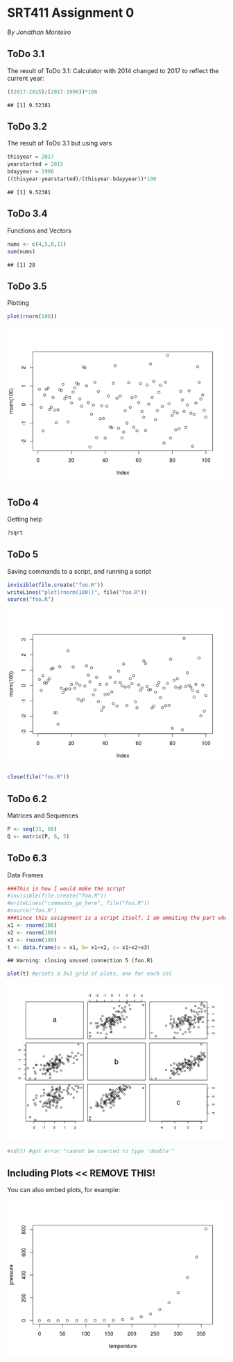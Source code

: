 SRT411 Assignment 0
================
*By Jonathan Monteiro*

ToDo 3.1
--------

The result of ToDo 3.1: Calculator with 2014 changed to 2017 to reflect the current year:

``` r
((2017-2015)/(2017-1996))*100
```

    ## [1] 9.52381

ToDo 3.2
--------

The result of ToDo 3.1 but using vars

``` r
thisyear = 2017
yearstarted = 2015
bdayyear = 1996
((thisyear-yearstarted)/(thisyear-bdayyear))*100
```

    ## [1] 9.52381

ToDo 3.4
--------

Functions and Vectors

``` r
nums <- c(4,5,8,11)
sum(nums)
```

    ## [1] 28

ToDo 3.5
--------

Plotting

``` r
plot(rnorm(100))
```

![](a0_files/figure-markdown_github/unnamed-chunk-4-1.png)

ToDo 4
------

Getting help

``` r
?sqrt
```

ToDo 5
------

Saving commands to a script, and running a script

``` r
invisible(file.create("foo.R"))
writeLines("plot(rnorm(100))", file("foo.R"))
source("foo.R")
```

![](a0_files/figure-markdown_github/unnamed-chunk-6-1.png)

``` r
close(file("foo.R"))
```

ToDo 6.2
--------

Matrices and Sequences

``` r
P <- seq(31, 60)
Q <- matrix(P, 6, 5)
```

ToDo 6.3
--------

Data Frames

``` r
###This is how I would make the script
#invisible(file.create("foo.R"))
#writeLines("commands_go_here", file("foo.R"))
#source("foo.R")
###Since this assignment is a script itself, I am ommiting the part where we have to make a script
x1 <- rnorm(100)
x2 <- rnorm(100)
x3 <- rnorm(100)
t <- data.frame(a = x1, b= x1+x2, c= x1+x2+x3)
```

    ## Warning: closing unused connection 5 (foo.R)

``` r
plot(t) #prints a 3x3 grid of plots, one for each col
```

![](a0_files/figure-markdown_github/unnamed-chunk-8-1.png)

``` r
#sd(t) #got error "cannot be coerced to type 'double'"
```

Including Plots &lt;&lt; REMOVE THIS!
-------------------------------------

You can also embed plots, for example:

![](a0_files/figure-markdown_github/unnamed-chunk-9-1.png)
